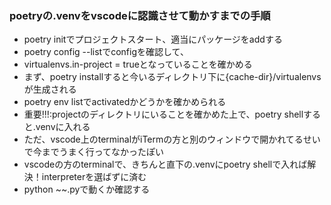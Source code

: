 ### poetryの.venvをvscodeに認識させて動かすまでの手順

- poetry initでプロジェクトスタート、適当にパッケージをaddする
- poetry config --listでconfigを確認して、
- virtualenvs.in-project = trueとなっていることを確かめる
- まず、poetry installすると今いるディレクトリ下に{cache-dir}/virtualenvsが生成される
- poetry env listでactivatedかどうかを確かめられる
- 重要!!!:projectのディレクトリにいることを確かめた上で、poetry shellすると.venvに入れる
- ただ、vscode上のterminalがiTermの方と別のウィンドウで開かれてるせいで今までうまく行ってなかったぽい
- vscodeの方のterminalで、きちんと直下の.venvにpoetry shellで入れば解決！interpreterを選ばずに済む
- python ~~.pyで動くか確認する








